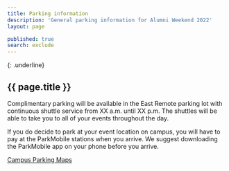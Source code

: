 ```yaml
---
title: Parking information
description: 'General parking information for Alumni Weekend 2022'
layout: page

published: true
search: exclude
---
```

{: .underline}
## {{ page.title }}

Complimentary parking will be available in the East Remote parking lot with continuous shuttle service from XX a.m. until XX p.m. The shuttles will be able to take you to all of your events throughout the day. 

If you do decide to park at your event location on campus, you will have to pay at the ParkMobile stations when you arrive. We suggest downloading the ParkMobile app on your phone before you arrive. 

[Campus Parking Maps](https://www.ucsc.edu/visit/maps-directions.html)


